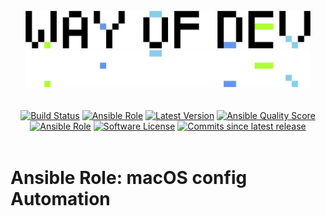 <br>

<div align="center">
<img width="456" src="https://raw.githubusercontent.com/wayofdev/ansible-role-tpl/master/assets/logo.gh-light-mode-only.png#gh-light-mode-only">
<img width="456" src="https://raw.githubusercontent.com/wayofdev/ansible-role-tpl/master/assets/logo.gh-dark-mode-only.png#gh-dark-mode-only">
</div>

<br>

<br>

<div align="center">
<a href="https://actions-badge.atrox.dev/wayofdev/ansible-role-maccfg/goto"><img alt="Build Status" src="https://img.shields.io/endpoint.svg?url=https%3A%2F%2Factions-badge.atrox.dev%2Fwayofdev%2Fansible-role-maccfg%2Fbadge&style=flat-square"/></a>
<a href="https://galaxy.ansible.com/wayofdev/maccfg"><img alt="Ansible Role" src="https://img.shields.io/ansible/role/59499?style=flat-square"/></a>
<a href="https://github.com/wayofdev/ansible-role-maccfg/tags"><img src="https://img.shields.io/github/v/tag/wayofdev/ansible-role-maccfg?sort=semver&style=flat-square" alt="Latest Version"></a>
<a href="https://galaxy.ansible.com/wayofdev/maccfg"><img alt="Ansible Quality Score" src="https://img.shields.io/ansible/quality/59499?style=flat-square"/></a>
<a href="https://galaxy.ansible.com/wayofdev/maccfg"><img alt="Ansible Role" src="https://img.shields.io/ansible/role/d/59499?style=flat-square"/></a>
<a href="LICENSE"><img src="https://img.shields.io/github/license/wayofdev/ansible-role-maccfg.svg?style=flat-square&color=blue" alt="Software License"/></a>
<a href="#"><img alt="Commits since latest release" src="https://img.shields.io/github/commits-since/wayofdev/ansible-role-maccfg/latest?style=flat-square"></a>
</div>

<br>

# Ansible Role: macOS config Automation
